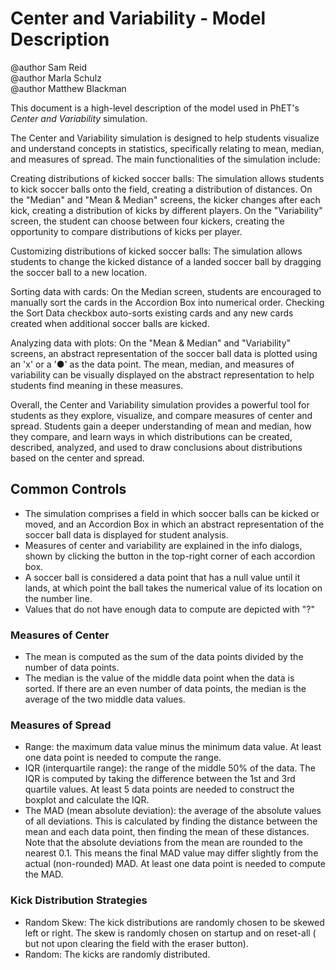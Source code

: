# Center and Variability - Model Description

@author Sam Reid
<br>@author Marla Schulz
<br>@author Matthew Blackman

This document is a high-level description of the model used in PhET's _Center and Variability_ simulation.

The Center and Variability simulation is designed to help students visualize and understand concepts in statistics,
specifically
relating to mean, median, and measures of spread. The main functionalities of the simulation include:

Creating distributions of kicked soccer balls: The simulation allows students to kick soccer balls onto the field,
creating a
distribution of distances. On the "Median" and "Mean & Median" screens, the kicker changes after each kick, creating a
distribution
of kicks by different players. On the "Variability" screen, the student can choose between four kickers, creating the opportunity to
compare distributions of kicks per player.

Customizing distributions of kicked soccer balls: The simulation allows students to change the kicked distance of a landed soccer
ball by dragging the soccer ball to a new location.

Sorting data with cards: On the Median screen, students are encouraged to manually sort the cards in the Accordion Box into numerical 
order. Checking the Sort Data checkbox auto-sorts existing cards and any new cards created when additional soccer balls are kicked.

Analyzing data with plots: On the "Mean & Median" and "Variability" screens, an abstract representation of the soccer ball data is 
plotted using an 'x' or a '●' as the data point. The mean, median, and measures of variability can be visually displayed on 
the abstract representation to help students find meaning in these measures.

Overall, the Center and Variability simulation provides a powerful tool for students as they explore, visualize, 
and compare measures of center and spread.
Students gain a deeper understanding of mean and median, how they compare, and learn ways in which 
distributions can be created, described, analyzed, and used to draw conclusions about distributions based on 
the center and spread.

## Common Controls

* The simulation comprises a field in which soccer balls can be kicked or moved, and an Accordion Box in which an
  abstract representation of the soccer ball data is displayed for student analysis.
* Measures of center and variability are explained in the info dialogs, shown by clicking the button in the top-right corner
  of each accordion box.
* A soccer ball is considered a data point that has a null value until it lands, at which point the ball takes the numerical
  value of its location on the number line.
* Values that do not have enough data to compute are depicted with "?"

### Measures of Center

* The mean is computed as the sum of the data points divided by the number of data points.
* The median is the value of the middle data point when the data is sorted. If there are an even number of data points, the
  median is the average of the two middle data values.

### Measures of Spread

* Range: the maximum data value minus the minimum data value. At least one data point is needed to compute the range.
* IQR (interquartile range): the range of the middle 50% of the data. The IQR is computed by taking the difference between 
  the 1st and 3rd quartile values. At least 5 data points are needed to construct the boxplot and calculate the IQR.
* The MAD (mean absolute deviation): the average of the absolute values of all deviations. This is calculated by finding 
  the distance between the mean and each data point, then finding the mean of these distances. 
  Note that the absolute deviations from the mean are rounded to the nearest 0.1. This means the final MAD value may differ
  slightly from the actual (non-rounded) MAD. At least one data point is needed to compute the MAD.

### Kick Distribution Strategies

* Random Skew: The kick distributions are randomly chosen to be skewed left or right. The skew is randomly chosen on startup and on reset-all (
  but not upon clearing the field with the eraser button).
* Random: The kicks are randomly distributed.
